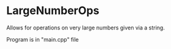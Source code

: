 # LargeNumberOps
Allows for operations on very large numbers given via a string.

Program is in "main.cpp" file
